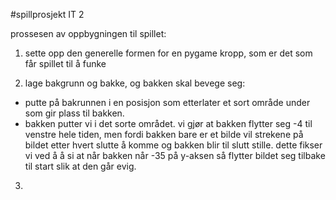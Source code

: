 #spillprosjekt IT 2

prossesen av oppbygningen til spillet:
1. sette opp den generelle formen for en pygame kropp, som er det som får spillet til å funke

2. lage bakgrunn og bakke, og bakken skal bevege seg:
- putte på bakrunnen i en posisjon som etterlater et sort område under som gir plass til bakken.
- bakken putter vi i det sorte området. vi gjør at bakken flytter seg -4 til venstre hele tiden, men fordi bakken bare er et bilde vil strekene på bildet etter hvert slutte å komme og bakken blir til slutt stille. dette fikser vi ved å å si at når bakken når -35 på y-aksen så flytter bildet seg tilbake til start slik at den går evig.

3. 